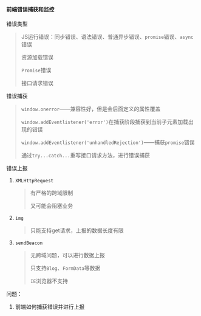 #### 前端错误捕获和监控

错误类型

> JS运行错误：同步错误、语法错误、普通异步错误、`promise`错误、`async`错误
>
> 资源加载错误
>
> `Promise`错误
>
> 接口请求错误

错误捕获

> `window.onerror`——兼容性好，但是会后面定义的属性覆盖
>
> `window.addEventlistener('error')`在捕获阶段捕获到当前子元素加载出现的错误
>
> `window.addEventlistener('unhandledRejection')`——捕获`promise`错误
>
> 通过`try...catch...`重写接口请求方法，进行错误捕获

错误上报

1. `XMLHttpRequest`

   > 有严格的跨域限制
   >
   > 又可能会阻塞业务

2. `img`

   > 只能支持get请求，上报的数据长度有限

3. `sendBeacon`

   > 无跨域问题，可以进行数据上报
   >
   > 只支持`Blog`、`FormData`等数据
   >
   > `IE`浏览器不支持



问题：

1. 前端如何捕获错误并进行上报